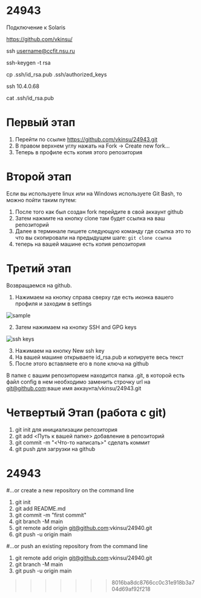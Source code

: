 
# 24943

Подключение к Solaris

https://github.com/vkinsu/

ssh username@ccfit.nsu.ru

ssh-keygen -t rsa

cp .ssh/id_rsa.pub .ssh/authorized_keys

ssh 10.4.0.68

cat .ssh/id_rsa.pub

# Первый этап

1. Перейти по ссылке https://github.com/vkinsu/24943.git
2. В правом верхнем углу нажать на Fork -> Create new fork...
3. Теперь в профиле есть копия этого репозитория


# Второй этап
Если вы  используете linux или на Windows используете Git Bash, то можно пойти таким путем:
1. После того как был создан fork перейдите в свой аккаунт github
2. Затем нажмите на кнопку clone там будет ссылка на ваш репозиторий
3. Далее в терминале пишете следующую команду где ссылка это то что вы скопировали на предыдущем шаге:
`git clone ссылка`
4. теперь на вашей машине есть копия репозитория 



# Третий этап
Возвращаемся на github.

1. Нажимаем на кнопку справа сверху где есть иконка вашего профиля и заходим в settings
   
![sample](https://github.com/alexmihalyk23/NSU-OS-22930/assets/35634279/d32d8aff-f1b0-4c5d-8c13-91eb713f6e69)

2. Затем нажимаем на кнопку SSH and GPG keys 

![ssh keys](https://github.com/alexmihalyk23/NSU-OS-22930/assets/35634279/637d4072-bcd8-47c3-8a47-c3ea84177114)




3. Нажимаем на кнопку New ssh key
4. На вашей машине открываете id_rsa.pub и копируете весь текст
5. После этого вставляете его в поле ключа на github


В папке с вашим репозиторием находится папка .git, в которой есть файл config в нем необходимо заменить строчку url
на  git@github.com:ваше имя аккаунта/vkinsu/24943.git  



# Четвертый Этап (работа с git)

1. git init для инициализации репозитория
2. git add <Путь к вашей папке> добавление в репозиторий
3. git commit -m "<Что-то написать>" сделать коммит
4. git push для загрузки на github
# 24943


#…or create a new repository on the command line
1. git init
2. git add README.md
3. git commit -m "first commit"
4. git branch -M main
5. git remote add origin git@github.com:vkinsu/24940.git
6. git push -u origin main

#…or push an existing repository from the command line
1. git remote add origin git@github.com:vkinsu/24940.git
2. git branch -M main
3. git push -u origin main


>>>>>>> 8016ba8dc8766cc0c31e918b3a704d69af92f218
